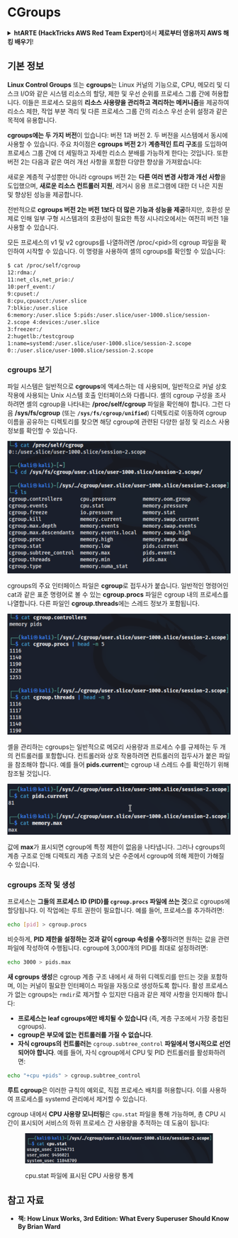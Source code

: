 # CGroups

<details>

<summary><strong>htARTE (HackTricks AWS Red Team Expert)</strong>에서 <strong>제로부터 영웅까지 AWS 해킹 배우기</strong>!</summary>

다른 방법으로 HackTricks를 지원하는 방법:

- **회사가 HackTricks에 광고되길 원하거나** **PDF 형식의 HackTricks 다운로드**를 원한다면 [**구독 요금제**](https://github.com/sponsors/carlospolop)를 확인하세요!
- [**공식 PEASS & HackTricks 스왜그**](https://peass.creator-spring.com)를 구매하세요
- [**The PEASS Family**](https://opensea.io/collection/the-peass-family)를 발견하세요, 당사의 독점 [**NFTs**](https://opensea.io/collection/the-peass-family) 컬렉션
- **💬 [Discord 그룹](https://discord.gg/hRep4RUj7f)** 또는 [텔레그램 그룹](https://t.me/peass)에 **가입**하거나 **트위터** 🐦 [**@carlospolopm**](https://twitter.com/hacktricks\_live)을 **팔로우**하세요.
- **HackTricks** 및 **HackTricks Cloud** github 저장소에 PR을 제출하여 **해킹 트릭을 공유**하세요.

</details>

## 기본 정보

**Linux Control Groups** 또는 **cgroups**는 Linux 커널의 기능으로, CPU, 메모리 및 디스크 I/O와 같은 시스템 리소스의 할당, 제한 및 우선 순위를 프로세스 그룹 간에 허용합니다. 이들은 프로세스 모음의 **리소스 사용량을 관리하고 격리하는 메커니즘**을 제공하여 리소스 제한, 작업 부분 격리 및 다른 프로세스 그룹 간의 리소스 우선 순위 설정과 같은 목적에 유용합니다.

**cgroups에는 두 가지 버전**이 있습니다: 버전 1과 버전 2. 두 버전을 시스템에서 동시에 사용할 수 있습니다. 주요 차이점은 **cgroups 버전 2**가 **계층적인 트리 구조**를 도입하여 프로세스 그룹 간에 더 세밀하고 자세한 리소스 분배를 가능하게 한다는 것입니다. 또한 버전 2는 다음과 같은 여러 개선 사항을 포함한 다양한 향상을 가져왔습니다:

새로운 계층적 구성뿐만 아니라 cgroups 버전 2는 **다른 여러 변경 사항과 개선 사항**을 도입했으며, **새로운 리소스 컨트롤러 지원**, 레거시 응용 프로그램에 대한 더 나은 지원 및 향상된 성능을 제공합니다.

전반적으로 **cgroups 버전 2는 버전 1보다 더 많은 기능과 성능을 제공**하지만, 호환성 문제로 인해 일부 구형 시스템과의 호환성이 필요한 특정 시나리오에서는 여전히 버전 1을 사용할 수 있습니다.

모든 프로세스의 v1 및 v2 cgroups를 나열하려면 /proc/\<pid>의 cgroup 파일을 확인하여 시작할 수 있습니다. 이 명령을 사용하여 셸의 cgroups를 확인할 수 있습니다:
```shell-session
$ cat /proc/self/cgroup
12:rdma:/
11:net_cls,net_prio:/
10:perf_event:/
9:cpuset:/
8:cpu,cpuacct:/user.slice
7:blkio:/user.slice
6:memory:/user.slice 5:pids:/user.slice/user-1000.slice/session-2.scope 4:devices:/user.slice
3:freezer:/
2:hugetlb:/testcgroup
1:name=systemd:/user.slice/user-1000.slice/session-2.scope
0::/user.slice/user-1000.slice/session-2.scope
```
### cgroups 보기

파일 시스템은 일반적으로 **cgroups**에 액세스하는 데 사용되며, 일반적으로 커널 상호 작용에 사용되는 Unix 시스템 호출 인터페이스와 다릅니다. 셸의 cgroup 구성을 조사하려면 셸의 cgroup을 나타내는 **/proc/self/cgroup** 파일을 확인해야 합니다. 그런 다음 **/sys/fs/cgroup** (또는 **`/sys/fs/cgroup/unified`**) 디렉토리로 이동하여 cgroup 이름을 공유하는 디렉토리를 찾으면 해당 cgroup에 관련된 다양한 설정 및 리소스 사용 정보를 확인할 수 있습니다.

![Cgroup 파일 시스템](<../../../.gitbook/assets/image (1128).png>)

cgroups의 주요 인터페이스 파일은 **cgroup**로 접두사가 붙습니다. 일반적인 명령어인 cat과 같은 표준 명령어로 볼 수 있는 **cgroup.procs** 파일은 cgroup 내의 프로세스를 나열합니다. 다른 파일인 **cgroup.threads**에는 스레드 정보가 포함됩니다.

![Cgroup 프로세스](<../../../.gitbook/assets/image (281).png>)

셸을 관리하는 cgroups는 일반적으로 메모리 사용량과 프로세스 수를 규제하는 두 개의 컨트롤러를 포함합니다. 컨트롤러와 상호 작용하려면 컨트롤러의 접두사가 붙은 파일을 참조해야 합니다. 예를 들어 **pids.current**는 cgroup 내 스레드 수를 확인하기 위해 참조될 것입니다.

![Cgroup 메모리](<../../../.gitbook/assets/image (677).png>)

값에 **max**가 표시되면 cgroup에 특정 제한이 없음을 나타냅니다. 그러나 cgroups의 계층 구조로 인해 디렉토리 계층 구조의 낮은 수준에서 cgroup에 의해 제한이 가해질 수 있습니다.

### cgroups 조작 및 생성

프로세스는 **그들의 프로세스 ID (PID)를 `cgroup.procs` 파일에 쓰는 것**으로 cgroups에 할당됩니다. 이 작업에는 루트 권한이 필요합니다. 예를 들어, 프로세스를 추가하려면:
```bash
echo [pid] > cgroup.procs
```
비슷하게, **PID 제한을 설정하는 것과 같이 cgroup 속성을 수정**하려면 원하는 값을 관련 파일에 작성하여 수행됩니다. cgroup에 3,000개의 PID를 최대로 설정하려면:
```bash
echo 3000 > pids.max
```
**새 cgroups 생성**은 cgroup 계층 구조 내에서 새 하위 디렉토리를 만드는 것을 포함하며, 이는 커널이 필요한 인터페이스 파일을 자동으로 생성하도록 합니다. 활성 프로세스가 없는 cgroups는 `rmdir`로 제거할 수 있지만 다음과 같은 제약 사항을 인지해야 합니다:

* **프로세스는 leaf cgroups에만 배치될 수 있습니다** (즉, 계층 구조에서 가장 중첩된 cgroups).
* **cgroup은 부모에 없는 컨트롤러를 가질 수 없습니다**.
* **자식 cgroups의 컨트롤러는** `cgroup.subtree_control` **파일에서 명시적으로 선언되어야 합니다**. 예를 들어, 자식 cgroup에서 CPU 및 PID 컨트롤러를 활성화하려면:
```bash
echo "+cpu +pids" > cgroup.subtree_control
```
**루트 cgroup**은 이러한 규칙의 예외로, 직접 프로세스 배치를 허용합니다. 이를 사용하여 프로세스를 systemd 관리에서 제거할 수 있습니다.

cgroup 내에서 **CPU 사용량 모니터링**은 `cpu.stat` 파일을 통해 가능하며, 총 CPU 시간이 표시되어 서비스의 하위 프로세스 간 사용량을 추적하는 데 도움이 됩니다:

<figure><img src="../../../.gitbook/assets/image (908).png" alt=""><figcaption><p>cpu.stat 파일에 표시된 CPU 사용량 통계</p></figcaption></figure>

## 참고 자료

* **책: How Linux Works, 3rd Edition: What Every Superuser Should Know By Brian Ward**
